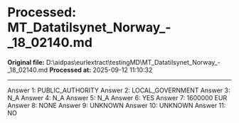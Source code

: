 # Processed: MT_Datatilsynet_Norway_-_18_02140.md

**Original file:** D:\aidpas\eurlextract\testingMD\MT_Datatilsynet_Norway_-_18_02140.md
**Processed at:** 2025-09-12 11:10:32

---

Answer 1: PUBLIC_AUTHORITY
Answer 2: LOCAL_GOVERNMENT
Answer 3: N_A
Answer 4: N_A
Answer 5: N_A
Answer 6: YES
Answer 7: 1600000 EUR
Answer 8: NONE
Answer 9: UNKNOWN
Answer 10: UNKNOWN
Answer 11: NO